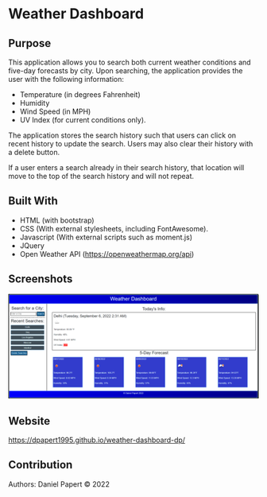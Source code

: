# Weather Dashboard

## Purpose
This application allows you to search both current weather conditions
and five-day forecasts by city. Upon searching, the application provides
the user with the following information:
- Temperature (in degrees Fahrenheit)
- Humidity 
- Wind Speed (in MPH)
- UV Index (for current conditions only).

The application stores the search history such that users can click on recent history
to update the search. Users may also clear their history with a delete button.

If a user enters a search already in their search history, that location will move to the 
top of the search history and will not repeat.

## Built With
* HTML (with bootstrap)
* CSS (With external stylesheets, including FontAwesome).
* Javascript (With external scripts such as moment.js)
* JQuery 
* Open Weather API (https://openweathermap.org/api)

## Screenshots
![](/assets/images/screenshot1.PNG)

## Website
https://dpapert1995.github.io/weather-dashboard-dp/

## Contribution
Authors: Daniel Papert
© 2022